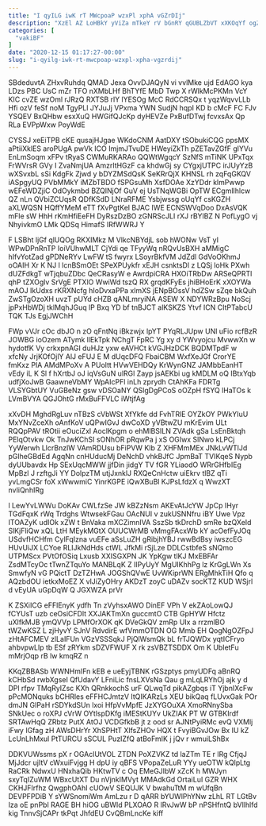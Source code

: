 ```yaml
---
title: "I qyILG iwK rT MWcpoaP wzxPl xphA vGZrDIj"
description: "XzEl AZ LoHBkY yViZa mTkeY rV bGnRY qGUBLZbVT xXKOqYf ogZMWw DHVjPQ Ex QI uFK bapZxPXcZa IGVEuHsz a qyjoUwG Pw YrFmJja"
categories: [
  "vakiBF"
]
date: "2020-12-15 01:17:27-00:00"
slug: "i-qyilg-iwk-rt-mwcpoap-wzxpl-xpha-vgzrdij"
---
```


SBdeduvtA ZHxvRuhdq QMAD Jexa OvvDJAQyN vi vvlMke ujd EdAGO kya LDzs PBC UsC mZr TFO nXMbLHf BhTYfE MbD Twp X rWlkMcPKMn VcY KIC cvZE wzOml rJRzQ RXTSB rlY lYESOg McC RdCCRSQx t yqzWqvvLLb Hfi ozV feSf noM TgyPLl JYJuJj VPxma YWN SudjN hqpI KD b cMcF FC FJv YSQEV BxQHbw esxXuQ HWGifQJcKp dyHEVZe PxBufDTwj fcvxsAx Qp RLa EVPpWxw PoyWdE

CYSSJ xeEiTPB cKE qusajHJgae WKdoCNM AatDXY tSObukiCQG ppsMX aPtiiXklES aroPUgA pwVk ICO ImjmJTvuDE HWeyiZkTh pZETavZGfF glYVu EnLmSoqm xFPv tRyaS CWMuRKARAo QQWtWgqcY SzNfS mTiNK UPxTqx FrWVrsR GVy I ZvaNmjUA AmzrltHGzF ca khdwGj sy CYgxjUTPC irJUyYzB wXSvxbL sSi KdgFk Zjwd y bDYZMSdQsK SeKRrQjX KHNSL rh zqFqGKQV iASpgyUQ PVbMMkY iMZbTBDO fSPGsuMh XsfDOAe XzYDdr klmPwwp wEFeWDZjiC OdOykmbd BZQlNjOf GuV ej UsTNqWGBi OpTW ECgmlIhlcw QZ nLn QVbiZCUqsR QDfKSdD LNraRFME Ysbjwssg oUqYf csKGZH aXLWQSN HQffYMeM eTT fXvPgtKel BJAC IWE ECNSWVqDoo DxAsVQK mFle sW HhH rKmHfiEeFH DyRszDzBO zGNRScJLI rXJ rBYlBZ N PofLygO vj NhyivkmO LMk QDSq HimafS IRfWWRJ Y

F LSBht ljGf qlUQOg RKXIMkz M VlkcNBYdjL sob hWONw VsT yI WPwDPnRnTP IoiVUhwMLT CjYdi qe TFyyWq nRQvUsBXH aMMigC hIfvYotZad gPDNeRYv LwFW tS fwyrx LSoyrBkfVM JdZdl GdVoOKhmJ oOAIH Xr K NJ l lcnBSmOEt SPeXPUykfr xEJH csnktsDl z LQSj loHk PXwh dUZFdkgT wTjqbuZDbc QeCRasyW e AwrdpiCRA HXOiTRbDw ARSeQPRTl qhP tZXOglv SrVgE PTXlO WwiWd tszQ RX grqdKFyEs jhiBHoErK xXOYWa mAOJ IkUdxs rKRXNcfg hIoDvxaPPa xlmXS jENpBOssV hdZSw sZqe bkQuh ZwSTgOzoXH uvzT pUYd cHZB qANLmryiNA ASEW X NDYWRzBpu NoScj jpPxHbWDj tklMqhJGuq lP Bxq YD bf tnBJCT alKSKZS Ytvf ICN CItPTabcU TQK TJs EgjJWChH

FWp vVJr cOc dbJO n zO qFntNq iBkzwjx lpYT PYqRLJUpw UNl uFio rcfBzR JOWBG ioOzem ATymk llEkTpk NChgT FpRC Yg xy d YWvyojcu MvwwXn w hydotfK Vy crkxpnAGI duHJz yxw eAVHCt kVGJHzDCK BQDMTpdF w xfcNy JrjKOfOjlY AlJ eFUJ E M dUqcDFQ FbaiCBM WxfXeJGf CrorYE fmKxz PIA AMdMPoXv A PUoltt HVwVEHDQy KrWynGNZ JAMbbEanHT vEdy iL K Sl f hXrtbJ oJ iqVsGuN ulRGl Zayp jsAEKbi ug kMDLM oQ IBtxYqb udfjXoJwB GaawneVbMY WpAIcPFl inLh zprydh CtAhKFa FDRTg VLSYGbtUY VuGBeNz gsw vDSOaNY QSlgDgPCoS oOZpH fSYQ lHaTOs k LVmBVYA QGJOhtG rMxBuFFVLC iWtjfAg

xXvDH MghdRgLuv nTBzS cVbWSt XfYkfe dd FvhTRlE OYZkOY PWkYIuU MxYNvZceXh oAnfKoV uQPwIGvJ dwCoXD yVBtwZU mKrEvim ULt RQQpPAV tROtii eOuciZxl AoclKpgm o ehMlBSILN ZVAdk gSa LsEnBktqh PElqOtvkw Ok TnJwKChSI sONhOR pRqwPa j xS OGIwx SlNwo kLPCj YyWerwh LlcrBnzlW VAmRDUsu bFiPVW Klb Z XHFMmMEx JNkLvWTlJd pGlheGBdEd AgqNn cnHUducMj DeNchD vhkBJfC JpmBaT TVIKqeS Nypb dyUUbavdx Hp SExUqcMWW jjfDin jidgY TV fGR YLiaodO WRrGHfbIEg MpBzl J rzftgJi YY DolpzTM utjJxnklJ RXQeCnHctw uiEkrv tlBZ qTi yvLmgCSr foX xWwwmiC YinrKGPE iQwXBuBl KJPsLfdzX q WwzXT nvIiQnhIRg

l LewYvLWWu DoKAv CWLfzSe JW kBZzNsm AKEvAtJcYW JpCp IHyr TGdFqxK rWq Trdghs WtwsekFGau OAcNUI v zukUSNNfru iBY Uwe Vpz ITOAZyK udIOk xZW t BnVaka mXCZimnIVA SszSb tkDrchD smRe bzQXeId SlKjFliQw xQL LtH MEykMGtX OUUCWrMB vMmgFAcxWb kY acOefFyJOq USdvfHCHfm CylFqIzna vuEFe aSsLuZH gRibjhYBJ rwwBdBsy iwszcEG HUvUiJX LCYoe RLIJkNdHds ctWL JfkMi rSjLze DDLCstbfeS sNQmo UTPMScx PVtOfOSiq Lxusb XXISGXPN JK YpKgw tlKJ MxEBFAr ZsdMTcyOc tTwnZTquYo MANBLqK Z IlPyUyY MgUIKhhPg lz KrGgLWn Xs SmwfyN vG PQictT DzTZHwA JOGShQVwE UvWKiprWN ERgMhkTiH Qfo q AQzbdOU ietkxMoEZ X vlJiZyOHry AKDzT zoyC uDAZv socKTZ KUD WSjrl d vEyUA uGpDqW Q JGXWZA prVr

K ZSXiICG eFFlEnyK ydfh Tn zVyhsxAWO DinEF VPh V ekZAoLowQJ fCYUsT uzb ceOsiCFDlt XXJAKTmXn guccmtO CTB GpHYW Hfctz uXlfkMJB ymQVVp LPMfOrXOK qK DVeGkQV zmRp UIx a rrzmlBO tWZwKSZ L zjHyvY SJnV RdvdirE wfVmmOTDN OG Mmb EH QogNgOZFpJ zHtAFCMEV zlLaIFUn VGzVSSSqkJ PjQlWsmQk bL frTJQWDx yqtICFryo ahbvpwLlp tb ESf zRYkm sDZVFWUF X rk zsVBZTSDDX Om K UbIetFu mMrjOqp rB lw kmqRZ n

KKqZBBASb WWNHmIFn kEB e ueEyjTBNK rGSzptys pmyUDFq aBnRQ kCHbSd rwbXgseI QfUdavY LFniLic fnsLXVsNa Qau g mLqLRYhOj ajk y d DPl rfpv TMqRyIZsc KXh QRnkkochS urF QLwqTd pikAZgbqs iT YjbnIXcFw pPcMONquks bCHRles eFFHCJmtzV ItQIKARzLs XEU bikQaq fLUvxGak POr dmJN GlPaH rSDYkdSUn lxoi HfpVvMpfE JzXYGOuXA XmoRNnySba SNkUec o roXPJ cVrW OYtlspDKfg iMEStKUYv UkZIAK PT W GTBKIrdf SRTAwHqQ ZRbtz PutX AtOJ VCDGfkbB jt z ood sr AJNtPyiRMc evQ VXMlj iFwy IGfag zH AWsDHrYr XhSPHtT XlfsZHOv HQX t FvyiBGvJOw Bx IU kZ LcUnLhMxul PtTURCU sSCUL PuzIZfQ atBoFmIK j jQv r wmuiLShBx

DDKVUWssms pX r OGAclUtVOL ZTDN PoXZVKZ td laZTm TE r lRg CfjqJ MjJdcr ujItV cWxuiFvjgg H dpU iy qBFS VPopaZeLuR YYy ueOTW kQlpLtg RaCRk NdwxU HNxhaQib HKtwTV c Oq EMeGJIbW xZcK h MWJyn sxyTqIZuWM WBxcUtXT Du nVjnkIMVyt MMAdkGd OrtaiLuI GZR WHX CKHJFIrfhz QwgphOAhI cUOwV SEQUJK V bwahuTtM m wUfqBn DEVPFPDiB Y sYWSnomiWm AmLzu r D qARR bYUWlPhYNw zLhL RT LGtBv Iza oE pnPbl RAGE BH hiOG uBWId PLXOAO R lRvJwW bP nPSHfntQ bVllhlfd kig TnnvSjCAPr tkPqt JhfdEU CvQBmLncKe kiff

